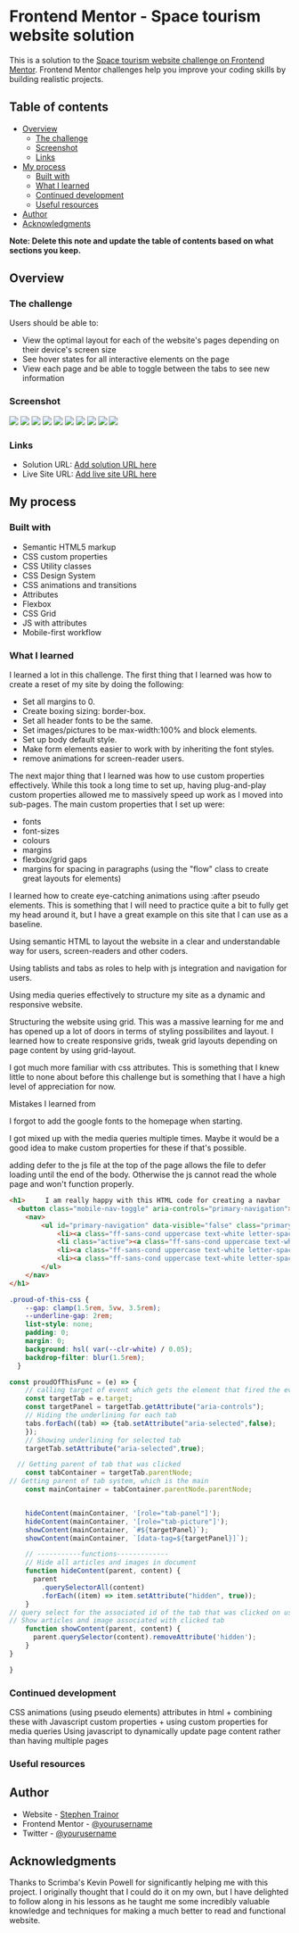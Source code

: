 # Frontend Mentor - Space tourism website solution

This is a solution to the [Space tourism website challenge on Frontend Mentor](https://www.frontendmentor.io/challenges/space-tourism-multipage-website-gRWj1URZ3). Frontend Mentor challenges help you improve your coding skills by building realistic projects.

## Table of contents

- [Overview](#overview)
  - [The challenge](#the-challenge)
  - [Screenshot](#screenshot)
  - [Links](#links)
- [My process](#my-process)
  - [Built with](#built-with)
  - [What I learned](#what-i-learned)
  - [Continued development](#continued-development)
  - [Useful resources](#useful-resources)
- [Author](#author)
- [Acknowledgments](#acknowledgments)

**Note: Delete this note and update the table of contents based on what sections you keep.**

## Overview

### The challenge

Users should be able to:

- View the optimal layout for each of the website's pages depending on their device's screen size
- See hover states for all interactive elements on the page
- View each page and be able to toggle between the tabs to see new information

### Screenshot
![](homepage.PNG)
![](homepage-mobile.PNG)
![](homepage-mobile-active.PNG)
![](nav-bar-active.PNG)
![](crew.PNG)
![](crew-mobile.PNG)
![](destination.PNG)
![](destination-mobile.PNG)
![](technology.PNG)
![](technology-mobile.PNG)

### Links

- Solution URL: [Add solution URL here](https://github.com/stephenluketrainor/Space-tourism-website.git)
- Live Site URL: [Add live site URL here](XXXXXXXXXXXXXXXXXX)

## My process


### Built with

- Semantic HTML5 markup
- CSS custom properties
- CSS Utility classes
- CSS Design System
- CSS animations and transitions
- Attributes
- Flexbox
- CSS Grid
- JS with attributes
- Mobile-first workflow

### What I learned

I learned a lot in this challenge. The first thing that I learned was how to create a reset of my site by doing the following:
- Set all margins to 0.
- Create boxing sizing: border-box.
- Set all header fonts to be the same.
- Set images/pictures to be max-width:100% and block elements.
- Set up body default style.
- Make form elements easier to work with by inheriting the font styles.
- remove animations for screen-reader users.

The next major thing that I learned was how to use custom properties effectively. While this took a long time to set up, having plug-and-play custom properties allowed me to massively speed up work as I moved into sub-pages. The main custom properties that I set up were:
- fonts
- font-sizes
- colours
- margins
- flexbox/grid gaps
- margins for spacing in paragraphs (using the "flow" class to create great layouts for elements)

I learned how to create eye-catching animations using :after pseudo elements. This is something that I will need to practice quite a bit to fully get my head around it, but I have a great example on this site that I can use as a baseline.

Using semantic HTML to layout the website in a clear and understandable way for users, screen-readers and other coders.

Using tablists and tabs as roles to help with js integration and navigation for users.

Using media queries effectively to structure my site as a dynamic and responsive website.

Structuring the website using grid. This was a massive learning for me and has opened up a lot of doors in terms of styling possibilites and layout. I learned how to create responsive grids, tweak grid layouts depending on page content by using grid-layout.

I got much more familiar with css attributes. This is something that I knew little to none about before this challenge but is something that I have a high level of appreciation for now.

Mistakes I learned from

I forgot to add the google fonts to the homepage when starting.

I got mixed up with the media queries multiple times. Maybe it would be a good idea to make custom properties for these if that's possible.

adding defer to the js file at the top of the page allows the file to defer loading until the end of the body. Otherwise the js cannot read the whole page and won't function properly.



```html
<h1>     I am really happy with this HTML code for creating a navbar
  <button class="mobile-nav-toggle" aria-controls="primary-navigation"><span class="sr-only" aria-expanded="false">Menu</span></button>
    <nav>
        <ul id="primary-navigation" data-visible="false" class="primary-navigation underline-indicators flex">
            <li><a class="ff-sans-cond uppercase text-white letter-spacing-2" href="index.html"><span aria-hidden="true">00</span>Home</a>
            <li class="active"><a class="ff-sans-cond uppercase text-white letter-spacing-2" href="destination.html"><span aria-hidden="true">01</span>Destination</a>
            <li><a class="ff-sans-cond uppercase text-white letter-spacing-2" href="crew.html"><span aria-hidden="true">02</span>Crew</a>
            <li><a class="ff-sans-cond uppercase text-white letter-spacing-2" href="technology.html"><span aria-hidden="true">03</span>Technology</a>
        </ul>
    </nav>
</h1>
```
```css
.proud-of-this-css {
    --gap: clamp(1.5rem, 5vw, 3.5rem);
    --underline-gap: 2rem;
    list-style: none;
    padding: 0;
    margin: 0;
    background: hsl( var(--clr-white) / 0.05);
    backdrop-filter: blur(1.5rem);
  }

```
```js
const proudOfThisFunc = (e) => {
    // calling target of event which gets the element that fired the event
    const targetTab = e.target;
    const targetPanel = targetTab.getAttribute("aria-controls");
    // Hiding the underlining for each tab
    tabs.forEach((tab) => {tab.setAttribute("aria-selected",false);
    });
    // Showing underlining for selected tab
    targetTab.setAttribute("aria-selected",true);

  // Getting parent of tab that was clicked
    const tabContainer = targetTab.parentNode;
// Getting parent of tab system, which is the main
    const mainContainer = tabContainer.parentNode.parentNode;


    hideContent(mainContainer, '[role="tab-panel"]');
    hideContent(mainContainer, '[role="tab-picture"]');
    showContent(mainContainer, `#${targetPanel}`);
    showContent(mainContainer, `[data-tag=${targetPanel}]`);

    // -----------functions-------------
    // Hide all articles and images in document
    function hideContent(parent, content) {
      parent
        .querySelectorAll(content)
        .forEach((item) => item.setAttribute("hidden", true));
    }
// query select for the associated id of the tab that was clicked on using template literals. Everything in ${} is javascript
// Show articles and image associated with clicked tab
    function showContent(parent, content) {
      parent.querySelector(content).removeAttribute('hidden');
    }
}

}
```

### Continued development

CSS animations (using pseudo elements)
attributes in html + combining these with Javascript
custom properties + using custom properties for media queries
Using javascript to dynamically update page content rather than having multiple pages


### Useful resources


## Author

- Website - [Stephen Trainor](https://www.your-site.com)
- Frontend Mentor - [@yourusername](https://www.frontendmentor.io/profile/yourusername)
- Twitter - [@yourusername](https://www.twitter.com/yourusername)


## Acknowledgments

Thanks to Scrimba's Kevin Powell for significantly helping me with this project. I originally thought that I could do it on my own, but I have delighted to follow along in his lessons as he taught me some incredibly valuable knowledge and techniques for making a much better to read and functional website.
